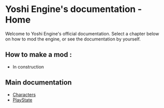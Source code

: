 # Yoshi Engine's documentation - Home
Welcome to Yoshi Engine's official documentation. Select a chapter below on how to mod the engine, or see the documentation by yourself.

## How to make a mod :
- In construction

## Main documentation
- [Characters](doc/chars.md)
- [PlayState](doc/playstate.md)